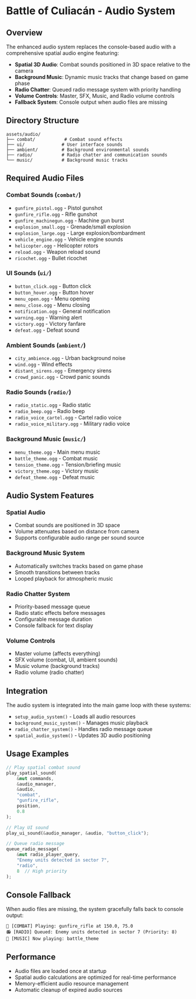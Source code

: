 # Battle of Culiacán - Audio System

## Overview

The enhanced audio system replaces the console-based audio with a comprehensive spatial audio engine featuring:

- **Spatial 3D Audio**: Combat sounds positioned in 3D space relative to the camera
- **Background Music**: Dynamic music tracks that change based on game phase
- **Radio Chatter**: Queued radio message system with priority handling
- **Volume Controls**: Master, SFX, Music, and Radio volume controls
- **Fallback System**: Console output when audio files are missing

## Directory Structure

```
assets/audio/
├── combat/           # Combat sound effects
├── ui/              # User interface sounds
├── ambient/         # Background environmental sounds
├── radio/           # Radio chatter and communication sounds
└── music/           # Background music tracks
```

## Required Audio Files

### Combat Sounds (`combat/`)
- `gunfire_pistol.ogg` - Pistol gunshot
- `gunfire_rifle.ogg` - Rifle gunshot
- `gunfire_machinegun.ogg` - Machine gun burst
- `explosion_small.ogg` - Grenade/small explosion
- `explosion_large.ogg` - Large explosion/bombardment
- `vehicle_engine.ogg` - Vehicle engine sounds
- `helicopter.ogg` - Helicopter rotors
- `reload.ogg` - Weapon reload sound
- `ricochet.ogg` - Bullet ricochet

### UI Sounds (`ui/`)
- `button_click.ogg` - Button click
- `button_hover.ogg` - Button hover
- `menu_open.ogg` - Menu opening
- `menu_close.ogg` - Menu closing
- `notification.ogg` - General notification
- `warning.ogg` - Warning alert
- `victory.ogg` - Victory fanfare
- `defeat.ogg` - Defeat sound

### Ambient Sounds (`ambient/`)
- `city_ambience.ogg` - Urban background noise
- `wind.ogg` - Wind effects
- `distant_sirens.ogg` - Emergency sirens
- `crowd_panic.ogg` - Crowd panic sounds

### Radio Sounds (`radio/`)
- `radio_static.ogg` - Radio static
- `radio_beep.ogg` - Radio beep
- `radio_voice_cartel.ogg` - Cartel radio voice
- `radio_voice_military.ogg` - Military radio voice

### Background Music (`music/`)
- `menu_theme.ogg` - Main menu music
- `battle_theme.ogg` - Combat music
- `tension_theme.ogg` - Tension/briefing music
- `victory_theme.ogg` - Victory music
- `defeat_theme.ogg` - Defeat music

## Audio System Features

### Spatial Audio
- Combat sounds are positioned in 3D space
- Volume attenuates based on distance from camera
- Supports configurable audio range per sound source

### Background Music System
- Automatically switches tracks based on game phase
- Smooth transitions between tracks
- Looped playback for atmospheric music

### Radio Chatter System
- Priority-based message queue
- Radio static effects before messages
- Configurable message duration
- Console fallback for text display

### Volume Controls
- Master volume (affects everything)
- SFX volume (combat, UI, ambient sounds)
- Music volume (background tracks)
- Radio volume (radio chatter)

## Integration

The audio system is integrated into the main game loop with these systems:
- `setup_audio_system()` - Loads all audio resources
- `background_music_system()` - Manages music playback
- `radio_chatter_system()` - Handles radio message queue
- `spatial_audio_system()` - Updates 3D audio positioning

## Usage Examples

```rust
// Play spatial combat sound
play_spatial_sound(
    &mut commands, 
    &audio_manager, 
    &audio, 
    "combat", 
    "gunfire_rifle", 
    position, 
    0.8
);

// Play UI sound
play_ui_sound(&audio_manager, &audio, "button_click");

// Queue radio message
queue_radio_message(
    &mut radio_player_query, 
    "Enemy units detected in sector 7", 
    "radio", 
    8  // High priority
);
```

## Console Fallback

When audio files are missing, the system gracefully falls back to console output:
```
🔫 [COMBAT] Playing: gunfire_rifle at 150.0, 75.0
📻 [RADIO] Queued: Enemy units detected in sector 7 (Priority: 8)
🎵 [MUSIC] Now playing: battle_theme
```

## Performance

- Audio files are loaded once at startup
- Spatial audio calculations are optimized for real-time performance
- Memory-efficient audio resource management
- Automatic cleanup of expired audio sources